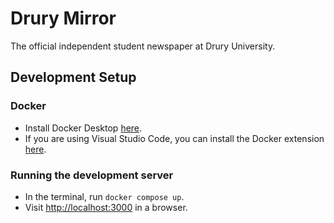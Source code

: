 # Drury Mirror

The official independent student newspaper at Drury University.

## Development Setup

### Docker

* Install Docker Desktop [here](https://www.docker.com/products/docker-desktop/).
* If you are using Visual Studio Code, you can install the Docker
  extension [here](https://marketplace.visualstudio.com/items?itemName=ms-azuretools.vscode-docker).

### Running the development server

* In the terminal, run `docker compose up`.
* Visit [http://localhost:3000](http://localhost:3000) in a browser.
